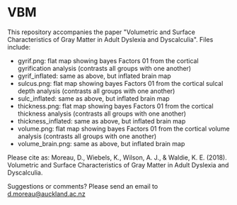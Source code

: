 # VBM

This repository accompanies the paper "Volumetric and Surface Characteristics of Gray Matter in Adult Dyslexia and Dyscalculia". Files include:
- gyrif.png: flat map showing bayes Factors 01 from the cortical gyrification analysis (contrasts all groups with one another)
- gyrif_inflated: same as above, but inflated brain map
- sulcus.png: flat map showing bayes Factors 01 from the cortical sulcal depth analysis (contrasts all groups with one another)
- sulc_inflated: same as above, but inflated brain map
- thickness.png: flat map showing bayes Factors 01 from the cortical thickness analysis (contrasts all groups with one another)
- thickness_inflated: same as above, but inflated brain map
- volume.png: flat map showing bayes Factors 01 from the cortical volume analysis (contrasts all groups with one another)
- volume_brain.png: same as above, but inflated brain map

Please cite as: Moreau, D., Wiebels, K., Wilson, A. J., & Waldie, K. E. (2018). Volumetric and Surface Characteristics of Gray Matter in Adult Dyslexia and Dyscalculia.

Suggestions or comments? Please send an email to d.moreau@auckland.ac.nz
